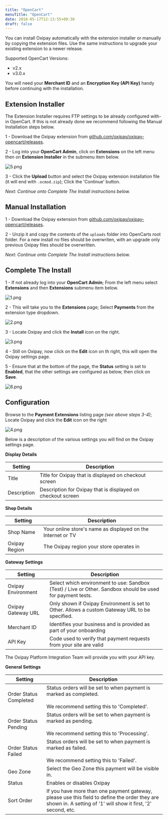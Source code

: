 ```yaml
---
title: "OpenCart"
menuTitle: "OpenCart"
date: 2018-05-17T12:13:55+09:30
draft: false
---
```



You can install Oxipay automatically with the extension installer or manually by copying the extension files. Use the same instructions to upgrade your existing extension to a newer release.

Supported OpenCart Versions:

 * v2.x
 * v3.0.x

<div class="panel">
  You will need your <b>Merchant ID</b> and an <b>Encryption Key (API Key)</b> handy before continuing with the installation.
</div>

## Extension Installer

<div class="panel">
  The Extension Installer requires FTP settings to be already configured with-in OpenCart. If this is not already done we recommend following the Manual Installation steps below.
</div>

1 - Download the Oxipay extension from [github.com/oxipay/oxipay-opencart/releases](https://github.com/oxipay/oxipay-opencart/releases).

2 - Log into your **OpenCart Admin**, click on **Extensions** on the left menu then on **Extension Installer** in the submenu item below.

![5.png](/images/platforms/opencart/5.png)

3 - Click the **Upload** button and select the Oxipay extension installation file (it will end with `.ocmod.zip`); Click the 'Continue' button. 

_Next: Continue onto Complete The Install instructions below._

## Manual Installation

1 - Download the Oxipay extension from [github.com/oxipay/oxipay-opencart/releases](https://github.com/oxipay/oxipay-opencart/releases).

2 - Unzip it and copy the contents of the `uploads` folder into OpenCarts root folder. For a new install no files should be overwriten, with an upgrade only previous Oxipay files should be overwritten.

_Next: Continue onto Complete The Install instructions below._

## Complete The Install

1 - If not already log into your **OpenCart Admin**; From the left menu select **Extensions** and then **Extensions** submenu item below.

![1.png](/images/platforms/opencart/1.png)

2 - This will take you to the **Extensions** page; Select **Payments** from the extension type dropdown.

![2.png](/images/platforms/opencart/2.png)

3 - Locate Oxipay and click the **Install** icon on the right.

![3.png](/images/platforms/opencart/3.png)

4 - Still on Oxipay, now click on the **Edit** icon on th right, this will open the Oxipay settings page.

5 - Ensure that at the bottom of the page, the **Status** setting is set to **Enabled**, that the other settings are configured as below, then click on **Save**.

![6.png](/images/platforms/opencart/6.png)

## Configuration

Browse to the **Payment Extensions** listing page *(see above steps 3-4)*; Locate Oxipay and click the **Edit** icon on the right

![4.png](/images/platforms/opencart/4.png)

Below is a description of the various settings you will find on the Oxipay settings page.

**Display Details**

Setting | Description
--- | ---
Title | Title for Oxipay that is displayed on checkout screen
Description | Description for Oxipay that is displayed on checkout screen

**Shop Details**

Setting | Description
--- | ---
Shop Name | Your online store's name as displayed on the Internet or TV
Oxipay Region | The Oxipay region your store operates in

**Gateway Settings**

Setting | Description
--- | ---
Oxipay Environment | Select which environment to use: Sandbox (Test) / Live or Other. Sandbox should be used for payment tests.
Oxipay Gateway URL | Only shown if Oxipay Environment is set to Other. Allows a custom Gateway URL to be specified.
Merchant ID | Identifies your business and is provided as part of your onboarding
API Key | Code used to verify that payment requests from your site are valid

<div class="panel">
  The Oxipay Platform Integration Team will provide you with your API key.
</div>

**General Settings**

Setting | Description
--- | ---
Order Status Completed | Status orders will be set to when payment is marked as completed.<br><br>We recommend setting this to 'Completed'.
Order Status Pending | Status orders will be set to when payment is marked as pending.<br><br>We recommend setting this to 'Processing'.
Order Status Failed | Status orders will be set to when payment is marked as failed.<br><br>We recommend setting this to 'Failed'.
Geo Zone | Select the Geo Zone this payment will be visible in.
Status | Enables or disables Oxipay
Sort Order | If you have more than one payment gateway, please use this field to define the order they are shown in. A setting of '1' will show it first, '2' second, etc.
